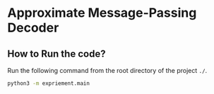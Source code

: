 # Approximate Message-Passing Decoder
## How to Run the code? 

Run the following command from the root directory of the project `./`.
```bash 
python3 -m expriement.main 
```